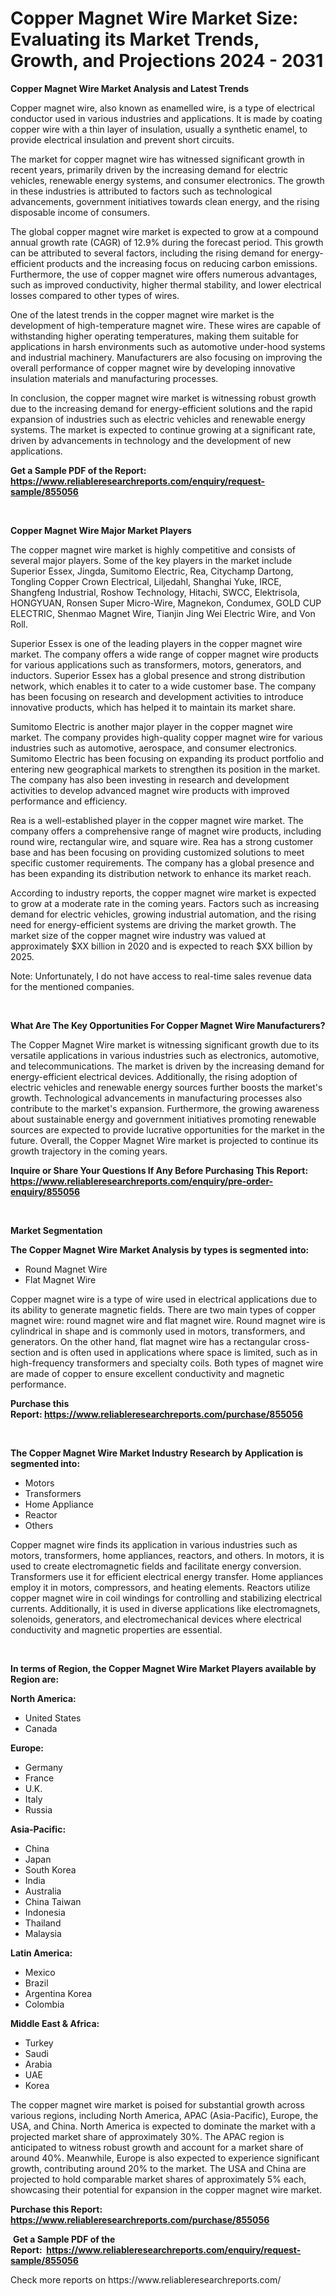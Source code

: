 <p><h1>Copper Magnet Wire Market Size: Evaluating its Market Trends, Growth, and Projections 2024 - 2031</h1></p><p><strong>Copper Magnet Wire Market Analysis and Latest Trends</strong></p>
<p><p>Copper magnet wire, also known as enamelled wire, is a type of electrical conductor used in various industries and applications. It is made by coating copper wire with a thin layer of insulation, usually a synthetic enamel, to provide electrical insulation and prevent short circuits.</p><p>The market for copper magnet wire has witnessed significant growth in recent years, primarily driven by the increasing demand for electric vehicles, renewable energy systems, and consumer electronics. The growth in these industries is attributed to factors such as technological advancements, government initiatives towards clean energy, and the rising disposable income of consumers.</p><p>The global copper magnet wire market is expected to grow at a compound annual growth rate (CAGR) of 12.9% during the forecast period. This growth can be attributed to several factors, including the rising demand for energy-efficient products and the increasing focus on reducing carbon emissions. Furthermore, the use of copper magnet wire offers numerous advantages, such as improved conductivity, higher thermal stability, and lower electrical losses compared to other types of wires.</p><p>One of the latest trends in the copper magnet wire market is the development of high-temperature magnet wire. These wires are capable of withstanding higher operating temperatures, making them suitable for applications in harsh environments such as automotive under-hood systems and industrial machinery. Manufacturers are also focusing on improving the overall performance of copper magnet wire by developing innovative insulation materials and manufacturing processes.</p><p>In conclusion, the copper magnet wire market is witnessing robust growth due to the increasing demand for energy-efficient solutions and the rapid expansion of industries such as electric vehicles and renewable energy systems. The market is expected to continue growing at a significant rate, driven by advancements in technology and the development of new applications.</p></p>
<p><strong>Get a Sample PDF of the Report:&nbsp; <a href="https://www.reliableresearchreports.com/enquiry/request-sample/855056">https://www.reliableresearchreports.com/enquiry/request-sample/855056</a></strong></p>
<p>&nbsp;</p>
<p><strong>Copper Magnet Wire Major Market Players</strong></p>
<p><p>The copper magnet wire market is highly competitive and consists of several major players. Some of the key players in the market include Superior Essex, Jingda, Sumitomo Electric, Rea, Citychamp Dartong, Tongling Copper Crown Electrical, Liljedahl, Shanghai Yuke, IRCE, Shangfeng Industrial, Roshow Technology, Hitachi, SWCC, Elektrisola, HONGYUAN, Ronsen Super Micro-Wire, Magnekon, Condumex, GOLD CUP ELECTRIC, Shenmao Magnet Wire, Tianjin Jing Wei Electric Wire, and Von Roll.</p><p>Superior Essex is one of the leading players in the copper magnet wire market. The company offers a wide range of copper magnet wire products for various applications such as transformers, motors, generators, and inductors. Superior Essex has a global presence and strong distribution network, which enables it to cater to a wide customer base. The company has been focusing on research and development activities to introduce innovative products, which has helped it to maintain its market share.</p><p>Sumitomo Electric is another major player in the copper magnet wire market. The company provides high-quality copper magnet wire for various industries such as automotive, aerospace, and consumer electronics. Sumitomo Electric has been focusing on expanding its product portfolio and entering new geographical markets to strengthen its position in the market. The company has also been investing in research and development activities to develop advanced magnet wire products with improved performance and efficiency.</p><p>Rea is a well-established player in the copper magnet wire market. The company offers a comprehensive range of magnet wire products, including round wire, rectangular wire, and square wire. Rea has a strong customer base and has been focusing on providing customized solutions to meet specific customer requirements. The company has a global presence and has been expanding its distribution network to enhance its market reach.</p><p>According to industry reports, the copper magnet wire market is expected to grow at a moderate rate in the coming years. Factors such as increasing demand for electric vehicles, growing industrial automation, and the rising need for energy-efficient systems are driving the market growth. The market size of the copper magnet wire industry was valued at approximately $XX billion in 2020 and is expected to reach $XX billion by 2025.</p><p>Note: Unfortunately, I do not have access to real-time sales revenue data for the mentioned companies.</p></p>
<p>&nbsp;</p>
<p><strong>What Are The Key Opportunities For Copper Magnet Wire Manufacturers?</strong></p>
<p><p>The Copper Magnet Wire market is witnessing significant growth due to its versatile applications in various industries such as electronics, automotive, and telecommunications. The market is driven by the increasing demand for energy-efficient electrical devices. Additionally, the rising adoption of electric vehicles and renewable energy sources further boosts the market's growth. Technological advancements in manufacturing processes also contribute to the market's expansion. Furthermore, the growing awareness about sustainable energy and government initiatives promoting renewable sources are expected to provide lucrative opportunities for the market in the future. Overall, the Copper Magnet Wire market is projected to continue its growth trajectory in the coming years.</p></p>
<p><strong>Inquire or Share Your Questions If Any Before Purchasing This Report: <a href="https://www.reliableresearchreports.com/enquiry/pre-order-enquiry/855056">https://www.reliableresearchreports.com/enquiry/pre-order-enquiry/855056</a></strong></p>
<p>&nbsp;</p>
<p><strong>Market Segmentation</strong></p>
<p><strong>The Copper Magnet Wire Market Analysis by types is segmented into:</strong></p>
<p><ul><li>Round Magnet Wire</li><li>Flat Magnet Wire</li></ul></p>
<p><p>Copper magnet wire is a type of wire used in electrical applications due to its ability to generate magnetic fields. There are two main types of copper magnet wire: round magnet wire and flat magnet wire. Round magnet wire is cylindrical in shape and is commonly used in motors, transformers, and generators. On the other hand, flat magnet wire has a rectangular cross-section and is often used in applications where space is limited, such as in high-frequency transformers and specialty coils. Both types of magnet wire are made of copper to ensure excellent conductivity and magnetic performance.</p></p>
<p><strong>Purchase this Report:&nbsp;<a href="https://www.reliableresearchreports.com/purchase/855056">https://www.reliableresearchreports.com/purchase/855056</a></strong></p>
<p>&nbsp;</p>
<p><strong>The Copper Magnet Wire Market Industry Research by Application is segmented into:</strong></p>
<p><ul><li>Motors</li><li>Transformers</li><li>Home Appliance</li><li>Reactor</li><li>Others</li></ul></p>
<p><p>Copper magnet wire finds its application in various industries such as motors, transformers, home appliances, reactors, and others. In motors, it is used to create electromagnetic fields and facilitate energy conversion. Transformers use it for efficient electrical energy transfer. Home appliances employ it in motors, compressors, and heating elements. Reactors utilize copper magnet wire in coil windings for controlling and stabilizing electrical currents. Additionally, it is used in diverse applications like electromagnets, solenoids, generators, and electromechanical devices where electrical conductivity and magnetic properties are essential.</p></p>
<p>&nbsp;</p>
<p><strong>In terms of Region, the Copper Magnet Wire Market Players available by Region are:</strong></p>
<p>
    <p> <strong> North America: </strong>
        <ul>
            <li>United States</li>
            <li>Canada</li>
        </ul>
        </p> 
    <p> <strong> Europe: </strong>
        <ul>
            <li>Germany</li>
            <li>France</li>
            <li>U.K.</li>
            <li>Italy</li>
            <li>Russia</li>
        </ul>
        </p> 
    <p> <strong> Asia-Pacific: </strong>
        <ul>
            <li>China</li>
            <li>Japan</li>
            <li>South Korea</li>
            <li>India</li>
            <li>Australia</li>
            <li>China Taiwan</li>
            <li>Indonesia</li>
            <li>Thailand</li>
            <li>Malaysia</li>
        </ul>
        </p> 
    <p> <strong> Latin America: </strong>
        <ul>
            <li>Mexico</li>
            <li>Brazil</li>
            <li>Argentina Korea</li>
            <li>Colombia</li>
        </ul>
        </p> 
    <p> <strong> Middle East & Africa: </strong>
        <ul>
            <li>Turkey</li>
            <li>Saudi</li>
            <li>Arabia</li>
            <li>UAE</li>
            <li>Korea</li>
        </ul>
    </p>
    </p>
<p><p>The copper magnet wire market is poised for substantial growth across various regions, including North America, APAC (Asia-Pacific), Europe, the USA, and China. North America is expected to dominate the market with a projected market share of approximately 30%. The APAC region is anticipated to witness robust growth and account for a market share of around 40%. Meanwhile, Europe is also expected to experience significant growth, contributing around 20% to the market. The USA and China are projected to hold comparable market shares of approximately 5% each, showcasing their potential for expansion in the copper magnet wire market.</p></p>
<p><strong>Purchase this Report: <a href="https://www.reliableresearchreports.com/purchase/855056">https://www.reliableresearchreports.com/purchase/855056</a></strong></p>
<p>&nbsp;<strong>Get a Sample PDF of the Report:&nbsp;&nbsp;<a href="https://www.reliableresearchreports.com/enquiry/request-sample/855056">https://www.reliableresearchreports.com/enquiry/request-sample/855056</a></strong></p>
<p><strong></strong></p>
<p>Check more reports on https://www.reliableresearchreports.com/</p>